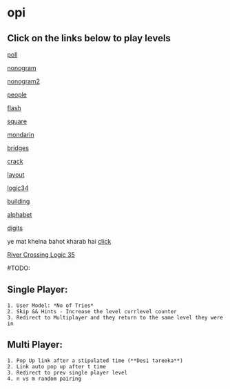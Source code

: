 # opi
## Click on the links below to play levels

[poll](https://kousikr26.github.io/opi/Kousik/levels/poll/people.html)

[nonogram](https://kousikr26.github.io/opi/Kousik/levels/nonogram/nonogram.html)

[nonogram2](https://kousikr26.github.io/opi/Kousik/levels/nonogram2/nonogram2.html)

[people](https://kousikr26.github.io/opi/Kousik/levels/personincircle/people.html)

[flash](https://kousikr26.github.io/opi/Kousik/levels/flash/flash.html)

[square](https://kousikr26.github.io/opi/Kousik/square.html)

[mondarin](https://kousikr26.github.io/opi/Abhishek/Mondarin%20Maths%20Puzzle/md.html)

[bridges](https://kousikr26.github.io/opi/Taruna/connect.html)

[crack](https://kousikr26.github.io/opi/Taruna/crack.html)

[layout](https://kousikr26.github.io/opi/layout/navbar.html)

[logic34](https://kousikr26.github.io/opi/Nihal/Logic%2034/logic34.html)

[building](https://kousikr26.github.io/opi/Nihal/25%20Floor%20Building/building.html)

[alphabet](https://kousikr26.github.io/opi/Nihal/Alphabet%20Puzzle/puzzle.html)

[digits](https://kousikr26.github.io/opi/Param/digits/level.html)

ye mat khelna bahot kharab hai [click](https://kousikr26.github.io/opi/Param/RightClick/x.html)

[River Crossing Logic 35](https://kousikr26.github.io/opi/Abhishek/River%20crossing%20puzzle%20level%2035/35.html)

#TODO:

## Single Player:
	1. User Model: *No of Tries*
	2. Skip && Hints - Increase the level currlevel counter
	3. Redirect to Multiplayer and they return to the same level they were in

## Multi Player:
	1. Pop Up link after a stipulated time (**Desi tareeka**)
	2. Link auto pop up after t time
	3. Redirect to prev single player level
	4. n vs m random pairing



